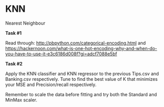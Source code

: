 # KNN
Nearest Neighbour

**Task #1**

Read through: http://pbpython.com/categorical-encoding.html
and https://hackernoon.com/what-is-one-hot-encoding-why-and-when-do-you-have-to-use-it-e3c6186d008f?gi=adcf7088e5bf

**Task #2**

Apply the KNN classifier and KNN regressor to the previous Tips.csv and Banking.csv respectively. Tune to find the best value of K that minimizes your MSE and Precision/recall respectively. 

Remember to scale the data before fitting and try both the Standard and MinMax scaler. 


